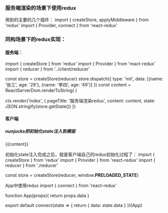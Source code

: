 ### 服务端渲染的场景下使用redux
用到的主要的几个插件：
import { createStore, applyMiddleware } from 'redux'
import { Provider, connect } from 'react-redux'

### 同构场景下的redux实现：

#### 服务端：
import { createStore } from 'redux'
import { Provider } from 'react-redux'
import { reducer } from '../client/reducer'

const store = createStore(reducer)
store.dispatch({
  type: 'init',
  data: [{name: '张三', age: '29'}, {name: '李四', age: '49'}]
})
const content = ReactServerDom.renderToString(<Provider store={store}>
  <App />
</Provider>)

ctx.render('index', {
  pageTitle: '服务端渲染redux',
  content: content,
  state: JSON.stringify(store.getState()) 
})

#### 客户端
##### nunjucks把初始化state注入到模版
<html>
  <head>
    <title>{{pageTitle}}</title>
    <script>__PRELOADED_STATE__ = {{state}}</script>
  </head>
  <body>
    {{content}}    
  </body>
</html>

初始化state注入完成之后，就是客户端自己的redux初始化过程了：
import { createStore } from 'redux'
import { Provider } from 'react-redux' 
import { reducer } from './reducer'

const store = createStore(reducer, window.__PRELOADED_STATE__)
<Provider store={store}>
  <App />
</Provider>

App中使用redux
import { connect } from 'react-redux' 

function App(props){
  return props.data
}

export default connect(state => {
  return {
    data: state.data
  }
})(App)